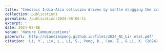 ```yaml
---
title: "Cenozoic India-Asia collision driven by mantle dragging the cratonic root"
collection: publications
permalink: /publication/2024-08-06-li
excerpt: ''
date: 2024-08-06
venue: 'Nature Communications'
paperurl: 'http://diandianpeng.github.io/files/2024_NC_Li\ etal.pdf'
citation: 'Li, Y., Liu, L., Li, S., Peng, D., Cao, Z., & Li, X. (2024). &quot;Cenozoic India-Asia collision driven by mantle dragging the cratonic root&quot;. <i>Nature Communications</i>, 15(1), 6674.'
---
```


<!---The contents above will be part of a list of publications, if the user clicks the link for the publication than the contents of section will be rendered as a full page, allowing you to provide more information about the paper for the reader. When publications are displayed as a single page, the contents of the above "citation" field will automatically be included below this section in a smaller font.--->
